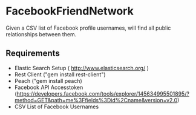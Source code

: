 FacebookFriendNetwork
=====================

Given a CSV list of Facebook profile usernames, will find all public relationships between them.

Requirements
------------

- Elastic Search Setup ( http://www.elasticsearch.org/ )
- Rest Client ("gem install rest-client")
- Peach ("gem install peach)
- Facebook API Accesstoken (https://developers.facebook.com/tools/explorer/145634995501895/?method=GET&path=me%3Ffields%3Did%2Cname&version=v2.0)
- CSV List of Facebook Usernames

